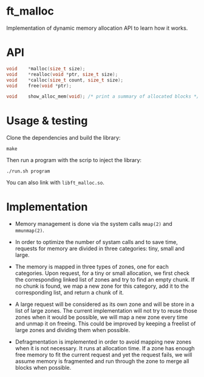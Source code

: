 # ft_malloc
Implementation of dynamic memory allocation API to learn how it works.

# API
``` C
void	*malloc(size_t size);
void	*realloc(void *ptr, size_t size);
void	*calloc(size_t count, size_t size);
void	free(void *ptr);

void	show_alloc_mem(void); /* print a summary of allocated blocks */
```

# Usage & testing
Clone the dependencies and build the library:
```
make
```
Then run a program with the scrip to inject the library:
```
./run.sh program
```
You can also link with `libft_malloc.so`.

# Implementation
- Memory management is done via the system calls `mmap(2)` and `mmunmap(2)`.

- In order to optimize the number of systam calls and to save time, requests for
  memory are divided in three categories: tiny, small and large.

- The memory is mapped in three types of zones, one for each categories. Upon
  request, for a tiny or small allocation, we first check the corresponding
  linked list of zones and try to find an empty chunk. If no chunk is found, we
  map a new zone for this category, add it to the corresponding list, and return
  a chunk of it.

- A large request will be considered as its own zone and will be store in a list
  of large zones. The current implementation will not try to reuse those zones
  when it would be possible, we will map a new zone every time and unmap it on
  freeing. This could be improved by keeping a freelist of large zones and
  dividing them when possible.

- Defragmentation is implemented in order to avoid mapping new zones when it is
  not necessary. It runs at allocation time. If a zone has enough free memory to
  fit the current request and yet the request fails, we will assume memory is
  fragmented and run through the zone to merge all blocks when possible. 

